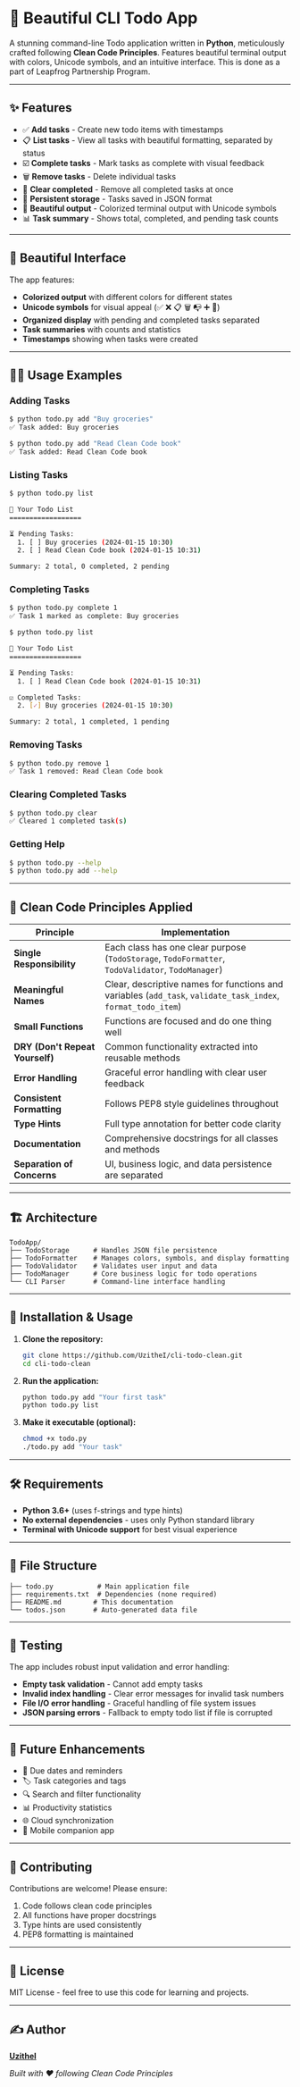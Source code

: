 # 📝 Beautiful CLI Todo App

A stunning command-line Todo application written in **Python**, meticulously crafted following **Clean Code Principles**. Features beautiful terminal output with colors, Unicode symbols, and an intuitive interface. This is done as a part of Leapfrog Partnership Program.

---

## ✨ Features

- ✅ **Add tasks** - Create new todo items with timestamps
- 📋 **List tasks** - View all tasks with beautiful formatting, separated by status
- ☑️ **Complete tasks** - Mark tasks as complete with visual feedback
- 🗑️ **Remove tasks** - Delete individual tasks
- 🧹 **Clear completed** - Remove all completed tasks at once
- 💾 **Persistent storage** - Tasks saved in JSON format
- 🎨 **Beautiful output** - Colorized terminal output with Unicode symbols
- 📊 **Task summary** - Shows total, completed, and pending task counts

---

## 🎨 Beautiful Interface

The app features:
- **Colorized output** with different colors for different states
- **Unicode symbols** for visual appeal (✅ ❌ 📋 🗑️ 📭 ➕ 📝)
- **Organized display** with pending and completed tasks separated
- **Task summaries** with counts and statistics
- **Timestamps** showing when tasks were created

---

## 🧑‍💻 Usage Examples

### Adding Tasks
```bash
$ python todo.py add "Buy groceries"
✅ Task added: Buy groceries

$ python todo.py add "Read Clean Code book"
✅ Task added: Read Clean Code book
```

### Listing Tasks
```bash
$ python todo.py list

📝 Your Todo List
==================

⏳ Pending Tasks:
  1. [ ] Buy groceries (2024-01-15 10:30)
  2. [ ] Read Clean Code book (2024-01-15 10:31)

Summary: 2 total, 0 completed, 2 pending
```

### Completing Tasks
```bash
$ python todo.py complete 1
✅ Task 1 marked as complete: Buy groceries

$ python todo.py list

📝 Your Todo List
==================

⏳ Pending Tasks:
  1. [ ] Read Clean Code book (2024-01-15 10:31)

☑️ Completed Tasks:
  2. [✓] Buy groceries (2024-01-15 10:30)

Summary: 2 total, 1 completed, 1 pending
```

### Removing Tasks
```bash
$ python todo.py remove 1
✅ Task 1 removed: Read Clean Code book
```

### Clearing Completed Tasks
```bash
$ python todo.py clear
✅ Cleared 1 completed task(s)
```

### Getting Help
```bash
$ python todo.py --help
$ python todo.py add --help
```

---

## 🧼 Clean Code Principles Applied

| Principle | Implementation |
|-----------|----------------|
| **Single Responsibility** | Each class has one clear purpose (`TodoStorage`, `TodoFormatter`, `TodoValidator`, `TodoManager`) |
| **Meaningful Names** | Clear, descriptive names for functions and variables (`add_task`, `validate_task_index`, `format_todo_item`) |
| **Small Functions** | Functions are focused and do one thing well |
| **DRY (Don't Repeat Yourself)** | Common functionality extracted into reusable methods |
| **Error Handling** | Graceful error handling with clear user feedback |
| **Consistent Formatting** | Follows PEP8 style guidelines throughout |
| **Type Hints** | Full type annotation for better code clarity |
| **Documentation** | Comprehensive docstrings for all classes and methods |
| **Separation of Concerns** | UI, business logic, and data persistence are separated |

---

## 🏗️ Architecture

```
TodoApp/
├── TodoStorage      # Handles JSON file persistence
├── TodoFormatter    # Manages colors, symbols, and display formatting
├── TodoValidator    # Validates user input and data
├── TodoManager      # Core business logic for todo operations
└── CLI Parser       # Command-line interface handling
```

---

## 🚀 Installation & Usage

1. **Clone the repository:**
   ```bash
   git clone https://github.com/UzitheI/cli-todo-clean.git
   cd cli-todo-clean
   ```

2. **Run the application:**
   ```bash
   python todo.py add "Your first task"
   python todo.py list
   ```

3. **Make it executable (optional):**
   ```bash
   chmod +x todo.py
   ./todo.py add "Your task"
   ```

---

## 🛠️ Requirements

- **Python 3.6+** (uses f-strings and type hints)
- **No external dependencies** - uses only Python standard library
- **Terminal with Unicode support** for best visual experience

---

## 📁 File Structure

```
├── todo.py           # Main application file
├── requirements.txt  # Dependencies (none required)
├── README.md        # This documentation
└── todos.json       # Auto-generated data file
```

---

## 🧪 Testing

The app includes robust input validation and error handling:

- **Empty task validation** - Cannot add empty tasks
- **Invalid index handling** - Clear error messages for invalid task numbers
- **File I/O error handling** - Graceful handling of file system issues
- **JSON parsing errors** - Fallback to empty todo list if file is corrupted

---

## 🎯 Future Enhancements

- 📅 Due dates and reminders
- 🏷️ Task categories and tags
- 🔍 Search and filter functionality
- 📊 Productivity statistics
- 🌐 Cloud synchronization
- 📱 Mobile companion app

---

## 🤝 Contributing

Contributions are welcome! Please ensure:
1. Code follows clean code principles
2. All functions have proper docstrings
3. Type hints are used consistently
4. PEP8 formatting is maintained

---

## 📄 License

MIT License - feel free to use this code for learning and projects.

---

## ✍️ Author

**[UzitheI](https://github.com/UzitheI)**

*Built with ❤️ following Clean Code Principles*
